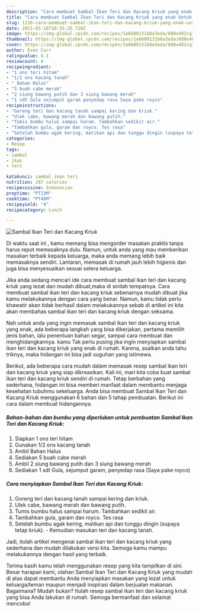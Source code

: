```yaml
---
description: "Cara membuat Sambal Ikan Teri dan Kacang Kriuk yang enak Untuk Jualan"
title: "Cara membuat Sambal Ikan Teri dan Kacang Kriuk yang enak Untuk Jualan"
slug: 1126-cara-membuat-sambal-ikan-teri-dan-kacang-kriuk-yang-enak-untuk-jualan
date: 2021-03-16T10:35:25.728Z
image: https://img-global.cpcdn.com/recipes/1e6680131b8a3eda/680x482cq70/sambal-ikan-teri-dan-kacang-kriuk-foto-resep-utama.jpg
thumbnail: https://img-global.cpcdn.com/recipes/1e6680131b8a3eda/680x482cq70/sambal-ikan-teri-dan-kacang-kriuk-foto-resep-utama.jpg
cover: https://img-global.cpcdn.com/recipes/1e6680131b8a3eda/680x482cq70/sambal-ikan-teri-dan-kacang-kriuk-foto-resep-utama.jpg
author: Evan Carr
ratingvalue: 4.1
reviewcount: 4
recipeingredient:
- "1 ons teri hitam"
- "1/2 ons kacang tanah"
- " Bahan Halus"
- "5 buah cabe merah"
- "2 siung bawang putih dan 3 siung bawang merah"
- "1 sdt Gula sejumput garam penyedap rasa Saya pake royco"
recipeinstructions:
- "Goreng teri dan kacang tanah sampai kering dan kriuk."
- "Ulek cabe, bawang merah dan bawang putih."
- "Tumis bumbu halus sampai harum. Tambahkan sedikit air."
- "Tambahkan gula, garam dan royco. Tes rasa"
- "Setelah bumbu agak kering, matikan api dan tunggu dingin (supaya tetap kriuk).  Kemudian masukan teri dan kacang tanah."
categories:
- Resep
tags:
- sambal
- ikan
- teri

katakunci: sambal ikan teri 
nutrition: 287 calories
recipecuisine: Indonesian
preptime: "PT13M"
cooktime: "PT46M"
recipeyield: "4"
recipecategory: Lunch

---
```



![Sambal Ikan Teri dan Kacang Kriuk](https://img-global.cpcdn.com/recipes/1e6680131b8a3eda/680x482cq70/sambal-ikan-teri-dan-kacang-kriuk-foto-resep-utama.jpg)

Di waktu  saat ini , kamu memang bisa mengorder masakan praktis tanpa harus repot memasaknya dulu. Namun, untuk anda yang mau memberikan masakan terbaik kepada keluarga, maka anda memang lebih baik memasaknya sendiri. Lantaran, memasak di rumah jauh lebih higienis dan juga bisa menyesuaikan sesuai selera keluarga.

Jika anda sedang mencari ide cara membuat sambal ikan teri dan kacang kriuk yang lezat dan mudah dibuat,maka di sinilah tempatnya. Cara membuat sambal ikan teri dan kacang kriuk  sebenarnya mudah dibuat jika kamu melakukannya dengan cara yang benar. Namun, kamu tidak perlu khawatir akan tidak berhasil dalam melakukannya 
sebab di artikel ini kita akan membahas sambal ikan teri dan kacang kriuk dengan seksama.  



Nah untuk anda yang ingin memasak sambal ikan teri dan kacang kriuk yang enak, ada beberapa langkah yang bisa dikerjakan, pertama memilih jenis bahan, lalu penentuan bahan segar, sampai cara membuat dan menghidangkannya. kamu Tak perlu pusing jika ingin menyiapkan sambal ikan teri dan kacang kriuk yang enak di rumah. Karena, asalkan anda  tahu triknya, maka hidangan ini bisa jadi suguhan yang istimewa.

Berikut, ada beberapa cara mudah dalam memasak resep sambal ikan teri dan kacang kriuk yang siap dikreasikan. Kali ini, mari kita coba buat sambal ikan teri dan kacang kriuk sendiri di rumah. Tetap berbahan yang sederhana, hidangan ini bisa memberi manfaat dalam membantu menjaga kesehatan tubuhmu sekeluarga. Anda bisa membuat Sambal Ikan Teri dan Kacang Kriuk menggunakan 6 bahan dan 5 tahap pembuatan. Berikut ini cara dalam membuat hidangannya.

<!--inarticleads1-->

##### Bahan-bahan dan bumbu yang diperlukan untuk pembuatan Sambal Ikan Teri dan Kacang Kriuk:

1. Siapkan 1 ons teri hitam
1. Gunakan 1/2 ons kacang tanah
1. Ambil  Bahan Halus
1. Sediakan 5 buah cabe merah
1. Ambil 2 siung bawang putih dan 3 siung bawang merah
1. Sediakan 1 sdt Gula, sejumput garam, penyedap rasa (Saya pake royco)




<!--inarticleads2-->

##### Cara menyiapkan Sambal Ikan Teri dan Kacang Kriuk:

1. Goreng teri dan kacang tanah sampai kering dan kriuk.
1. Ulek cabe, bawang merah dan bawang putih.
1. Tumis bumbu halus sampai harum. Tambahkan sedikit air.
1. Tambahkan gula, garam dan royco. Tes rasa
1. Setelah bumbu agak kering, matikan api dan tunggu dingin (supaya tetap kriuk).  - Kemudian masukan teri dan kacang tanah.




Jadi, itulah artikel mengenai  sambal ikan teri dan kacang kriuk  yang sederhana dan mudah dilakukan versi kita. Semoga kamu mampu melakukannya dengan hasil yang terbaik. 

Terima kasih kamu telah menggunakan resep yang kita tampilkan di sini. Besar harapan kami, olahan  Sambal Ikan Teri dan Kacang Kriuk yang mudah di atas dapat membantu Anda menyiapkan masakan yang lezat untuk keluarga/teman maupun menjadi inspirasi dalam berjualan makanan. Bagaimana? Mudah bukan? Itulah resep sambal ikan teri dan kacang kriuk yang bisa Anda lakukan di rumah. Semoga bermanfaat dan selamat mencoba!

